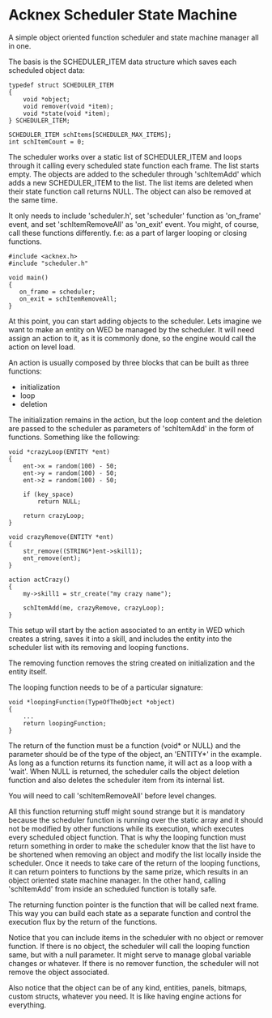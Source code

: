 # Acknex Scheduler State Machine
A simple object oriented function scheduler and state machine manager all in one.

The basis is the SCHEDULER_ITEM data structure which saves each scheduled object data:

	typedef struct SCHEDULER_ITEM
	{
		void *object;
		void remover(void *item);
		void *state(void *item);
	} SCHEDULER_ITEM;
	
	SCHEDULER_ITEM schItems[SCHEDULER_MAX_ITEMS];
	int schItemCount = 0;

The scheduler works over a static list of SCHEDULER_ITEM and loops through it calling every scheduled state function each frame. The list starts empty. The objects are added to the scheduler through 'schItemAdd' which adds a new SCHEDULER_ITEM to the list. The list items are deleted when their state function call returns NULL. The object can also be removed at the same time.

It only needs to include 'scheduler.h', set 'scheduler' function as 'on_frame' event, and set 'schItemRemoveAll' as 'on_exit' event. You might, of course, call these functions differently. f.e: as a part of larger looping or closing functions.

	#include <acknex.h>
	#include "scheduler.h"
	
	void main()
	{
	   on_frame = scheduler;
	   on_exit = schItemRemoveAll;
	}

At this point, you can start adding objects to the scheduler. Lets imagine we want to make an entity on WED be managed by the scheduler. It will need assign an action to it, as it is commonly done, so the engine would call the action on level load.

An action is usually composed by three blocks that can be built as three functions:
- initialization
- loop
- deletion

The initialization remains in the action, but the loop content and the deletion are passed to the scheduler as parameters of 'schItemAdd' in the form of functions. Something like the following:

	void *crazyLoop(ENTITY *ent)
	{
		ent->x = random(100) - 50;
		ent->y = random(100) - 50;
		ent->z = random(100) - 50;
		
		if (key_space)
			return NULL;
		
		return crazyLoop;
	}
	
	void crazyRemove(ENTITY *ent)
	{
		str_remove((STRING*)ent->skill1);
		ent_remove(ent);
	}
	
	action actCrazy()
	{ 
		my->skill1 = str_create("my crazy name");
		
		schItemAdd(me, crazyRemove, crazyLoop);
	}

This setup will start by the action associated to an entity in WED which creates a string, saves it into a skill, and includes the entity into the scheduler list with its removing and looping functions.

The removing function removes the string created on initialization and the entity itself.

The looping function needs to be of a particular signature:

	void *loopingFunction(TypeOfTheObject *object)
	{
		...
		return loopingFunction;
	}

The return of the function must be a function (void* or NULL) and the parameter should be of the type of the object, an 'ENTITY*' in the example. As long as a function returns its function name, it will act as a loop with a 'wait'. When NULL is returned, the scheduler calls the object deletion function and also deletes the scheduler item from its internal list.

You will need to call 'schItemRemoveAll' before level changes.

All this function returning stuff might sound strange but it is mandatory because the scheduler function is running over the static array and it should not be modified by other functions while its execution, which executes every scheduled object function. That is why the looping function must return something in order to make the scheduler know that the list have to be shortened when removing an object and modify the list locally inside the scheduler. Once it needs to take care of the return of the looping functions, it can return pointers to functions by the same prize, which results in an object oriented state machine manager. In the other hand, calling 'schItemAdd' from inside an scheduled function is totally safe.

The returning function pointer is the function that will be called next frame. This way you can build each state as a separate function and control the execution flux by the return of the functions.

Notice that you can include items in the scheduler with no object or remover function. If there is no object, the scheduler will call the looping function same, but with a null parameter. It might serve to manage global variable changes or whatever. If there is no remover function, the scheduler will not remove the object associated.

Also notice that the object can be of any kind, entities, panels, bitmaps, custom structs, whatever you need. It is like having engine actions for everything.
